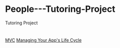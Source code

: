 # People---Tutoring-Project
Tutoring Project
#

[MVC](https://developer.apple.com/library/archive/documentation/General/Conceptual/DevPedia-CocoaCore/MVC.html)
[Managing Your App's Life Cycle](https://developer.apple.com/documentation/uikit/app_and_environment/managing_your_app_s_life_cycle)

